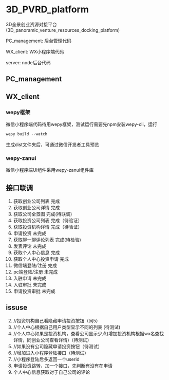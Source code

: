 # 3D_PVRD_platform

3D全景创业资源对接平台(3D_panoramic_venture_resources_docking_platform)

PC_management: 后台管理代码

WX_client: WX小程序端代码

server: node后台代码

## PC_management

## WX_client

### wepy框架

微信小程序端代码待用wepy框架，测试运行需要先npm安装wepy-cli，运行

``` js
wepy build --watch
```

生成dist文件夹后，可通过微信开发者工具预览

### wepy-zanui

微信小程序端UI组件采用wepy-zanui组件库

## 接口联调

1. 获取创业公司列表  完成
2. 获取创业公司详情  完成
3. 获取公司全景图  完成(待联调)
4. 获取投资公司列表  完成（待验证）
5. 获取投资机构详情  完成（待验证）
6. 申请投资  未完成
7. 获取聊一聊评论列表  完成(待检验)
8. 发表评论  未完成
9. 获取个人中心信息  完成
10. 获取个人中心投资申请  完成
11. 微信端登陆/注册  完成
12. pc端登陆/注册  未完成
13. 入驻申请  未完成
14. 入驻审批  未完成
15. 申请投资审批  未完成

## issuse

2. //投资机构自己看隐藏申请投资按钮（同5）
3. //个人中心根据自己用户类型显示不同的列表 (待测试)
4. //个人中心如果是投资机构，查看公司显示少点(增加投资机构根据wx名查找详情，同创业公司查看详情)（待测试）
5. //如果没有公司隐藏申请投资按钮（待测试）
6. //增加进入小程序登陆接口（待测试）
7. //小程序登陆后多返回一个userid
8. 申请投资跳转，加一个接口，先判断有没有在申请
9. 个人中心信息获取对于自己公司的评论
